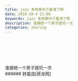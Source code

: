 ```yaml
---
title: jazz 本地黑中介看清了啊
date: 2018-10-4 21:06
keywords: jazz 本地黑中介看清了啊
description: 谁接她一个房子就坑一次
categories: sharing
---
```

<td class="t_f" id="postmessage_1952359">

<br/>
<br/>
<img alt="" border="0" class="zoom" data-cf-modified-a8ef089ef7ac8626f0d701d9-="" file="http://www.flw.ph/data/appbyme/upload/image/201810/04/PzCFYRYwPw5g.jpg" id="aimg_Vm406" lazyloadthumb="1" onclick="" onmouseover="" src="http://www.flw.ph/data/appbyme/upload/image/201810/04/PzCFYRYwPw5g.jpg"/><br/>
<br/>
<img alt="" border="0" class="zoom" data-cf-modified-a8ef089ef7ac8626f0d701d9-="" file="http://www.flw.ph/data/appbyme/upload/image/201810/04/byl9EyXWYYaV.jpg" id="aimg_o148a" lazyloadthumb="1" onclick="" onmouseover="" src="http://www.flw.ph/data/appbyme/upload/image/201810/04/byl9EyXWYYaV.jpg"/><br/>
<br/>
<img alt="" border="0" class="zoom" data-cf-modified-a8ef089ef7ac8626f0d701d9-="" file="http://www.flw.ph/data/appbyme/upload/image/201810/04/svNkpNRwwH9n.jpg" id="aimg_seTtK" lazyloadthumb="1" onclick="" onmouseover="" src="http://www.flw.ph/data/appbyme/upload/image/201810/04/svNkpNRwwH9n.jpg"/><br/>
<br/>
<img alt="" border="0" class="zoom" data-cf-modified-a8ef089ef7ac8626f0d701d9-="" file="http://www.flw.ph/data/appbyme/upload/image/201810/04/NzFpuXXenamP.jpg" id="aimg_voOzB" lazyloadthumb="1" onclick="" onmouseover="" src="http://www.flw.ph/data/appbyme/upload/image/201810/04/NzFpuXXenamP.jpg"/><br/>
谁接她一个房子就坑一次<br/>
</td>
###### 转载自[菲龙网]